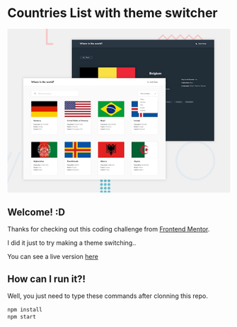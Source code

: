 # Countries List with theme switcher

![Design preview for the REST Countries API with color theme switcher coding challenge](./src/assets/design/desktop-preview.jpg)

## Welcome! :D

Thanks for checking out this coding challenge from [Frontend Mentor](https://www.frontendmentor.io).

I did it just to try making a theme switching..

You can see a live version [here](https://country-api-three.vercel.app/)

## How can I run it?!

Well, you just need to type these commands after clonning this repo.
```
npm install
npm start
```
